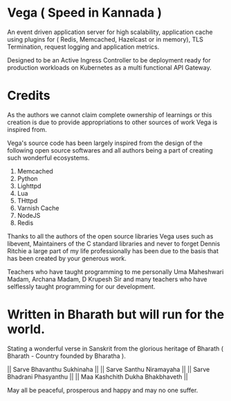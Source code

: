 # Vega ( Speed in Kannada )

An event driven application server for high scalability, application cache using plugins for ( Redis, Memcached, Hazelcast or in memory), TLS Termination, request logging and application metrics.

Designed to be an Active Ingress Controller to be deployment ready for production workloads on Kubernetes as a multi functional API Gateway.

# Credits

As the authors we cannot claim complete ownership of learnings or this creation is due to provide appropriations to other sources of work Vega is inspired from.

Vega's source code has been largely inspired from the design of the following open source softwares and all authors being a part of creating such wonderful ecosystems.

1. Memcached
2. Python
3. Lighttpd
4. Lua
5. THttpd
6. Varnish Cache
7. NodeJS
8. Redis

Thanks to all the authors of the open source libraries Vega uses such as libevent, Maintainers of the C standard libraries and never to forget Dennis Ritchie a large part of my life professionally has been due to the basis that has been created by your generous work.

Teachers who have taught programming to me personally Uma Maheshwari Madam, Archana Madam, D Krupesh Sir and many teachers who have selflessly taught programming for our development.

# Written in Bharath but will run for the world.

Stating a wonderful verse in Sanskrit from the glorious heritage of Bharath ( Bharath - Country founded by Bharatha ).

|| Sarve Bhavanthu Sukhinaha ||
|| Sarve Santhu Niramayaha ||
|| Sarve Bhadrani Phasyanthu ||
|| Maa Kashchith Dukha Bhakbhaveth ||

May all be peaceful, prosperous and happy and may no one suffer.

